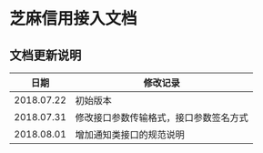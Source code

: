 # 芝麻信用接入文档

## 文档更新说明

| 日期 | 修改记录 |
| -------- | -------- |
| 2018.07.22 | 初始版本 |
| 2018.07.31 | 修改接口参数传输格式，接口参数签名方式 |
| 2018.08.01 | 增加通知类接口的规范说明 |